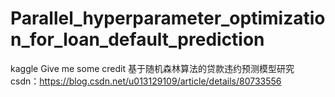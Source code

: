 # Parallel_hyperparameter_optimization_for_loan_default_prediction
kaggle Give me some credit 
基于随机森林算法的贷款违约预测模型研究  
csdn：https://blog.csdn.net/u013129109/article/details/80733556
